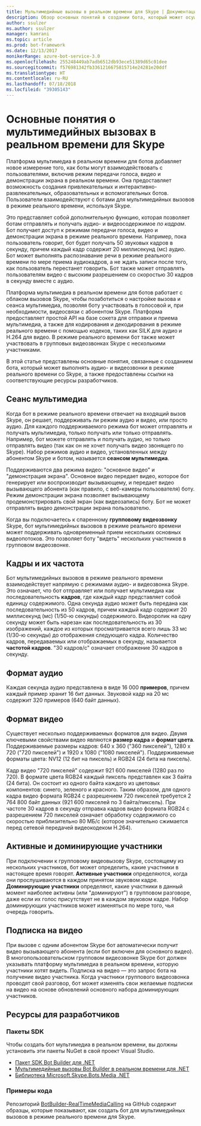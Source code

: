```yaml
---
title: Мультимедийные вызовы в реальном времени для Skype | Документация Майкрософт
description: Обзор основных понятий в создании бота, который может осуществлять аудио- и видеовызовы в реальном времени для Skype, используя пакет SDK Bot Builder для .NET.
author: ssulzer
ms.author: ssulzer
manager: kamrani
ms.topic: article
ms.prod: bot-framework
ms.date: 12/13/2017
monikerRange: azure-bot-service-3.0
ms.openlocfilehash: 255248449ab7adb6512db93ece51389d65c01dee
ms.sourcegitcommit: f576981342fb3361216675815714e24281e20ddf
ms.translationtype: HT
ms.contentlocale: ru-RU
ms.lasthandoff: 07/18/2018
ms.locfileid: "39305143"
---
```

# <a name="real-time-media-calling-with-skype"></a>Основные понятия о мультимедийных вызовах в реальном времени для Skype

Платформа мультимедиа в реальном времени для ботов добавляет новое измерение того, как боты могут взаимодействовать с пользователями, включив режим передачи голоса, видео и демонстрации экрана в реальном времени. Она предоставляет возможность создания привлекательных и интерактивно-развлекательных, образовательных и вспомогательных ботов. Пользователи взаимодействуют с ботами для мультимедийных вызовов в режиме реального времени, используя Skype.

Это представляет собой дополнительную функцию, которая позволяет ботам отправлять и получать аудио- и видеосодержимое *по кадрам*. Бот получает доступ к режимам передачи голоса, видео и демонстрации экрана в режиме реального времени. Например, пока пользователь говорит, бот будет получать 50 звуковых кадров в секунду, причем каждый кадр содержит 20 миллисекунд (мс) аудио. Бот может выполнять распознавание речи в режиме реального времени по мере приема аудиокадров, а не ждать записи после того, как пользователь перестанет говорить. Бот также может отправлять пользователям видео с высоким разрешением со скоростью 30 кадров в секунду вместе с аудио.

Платформа мультимедиа в реальном времени для ботов работает с облаком вызовов Skype, чтобы позаботиться о настройке вызова и сеанса мультимедиа, позволяя боту участвовать в голосовой и, при необходимости, видеосвязи с абонентом Skype. Платформа предоставляет простой API на базе сокета для отправки и приема мультимедиа, а также для кодирования и декодирования в режиме реального времени с помощью кодеков, таких как SILK для аудио и H.264 для видео. В режиме реального времени бот также может участвовать в групповых видеозвонках Skype с несколькими участниками.

В этой статье представлены основные понятия, связанные с созданием бота, который может выполнять аудио- и видеозвонки в режиме реального времени со Skype, а также предоставлены ссылки на соответствующие ресурсы разработчиков.

## <a name="media-session"></a>Сеанс мультимедиа
Когда бот в режиме реального времени отвечает на входящий вызов Skype, он решает, поддерживать ли режим аудио и видео, или просто аудио. Для каждого поддерживаемого режима бот может отправлять и получать мультимедиа, только получать или только отправлять. Например, бот можете отправлять и получать аудио, но только отправлять видео (так как он не хочет получать видео звонящего по Skype). Набор режимов аудио и видео, установленных между абонентом Skype и ботом, называется **сеансом мультимедиа**.

Поддерживаются два режима видео: "основное видео" и "демонстрация экрана". Основное видео передает видео, которое бот генерирует или воспроизводит вызывающему, и передает видео вызывающего абонента (как правило, с веб-камеры пользователя) боту. Режим демонстрации экрана позволяет вызывающему продемонстрировать свой экран (как видеозапись) боту. Бот не может отправлять видео демонстрации экрана пользователю.

Когда вы подключаетесь к спаренному **групповому видеозвонку** Skype, бот мультимедийных вызовов в режиме реального времени может поддерживать одновременный прием нескольких основных видеопотоков. Это позволяет боту "видеть" нескольких участников в групповом видеозвонке.

## <a name="frames-and-frame-rate"></a>Кадры и их частота
Бот мультимедийных вызовов в режиме реального времени взаимодействует напрямую с режимами аудио- и видеозвонка Skype. Это означает, что бот отправляет или получает мультимедиа как последовательность **кадров**, где каждый кадр представляет собой единицу содержимого. Одна секунда аудио может быть передана как последовательность из 50 кадров, причем каждый кадр содержит 20 миллисекунд (мс) (1/50-ю секунды) содержимого. Видеоролик на одну секунду может быть нарезан как последовательность из 30 изображений, каждое из которых просматривается всего лишь 33 мс (1/30-ю секунды) до отображения следующего кадра. Количество кадров, передаваемых или отображаемых в секунду, называется **частотой кадров**. "30 кадров/с" означает отображение 30 кадров в секунду.

## <a name="audio-format"></a>Формат аудио
Каждая секунда аудио представлена в виде 16 000 **примеров**, причем каждый пример хранит 16 бит данных. Звуковой кадр на 20 мс содержит 320 примеров (640 байт данных).

## <a name="video-format"></a>Формат видео
Существует несколько поддерживаемых форматов для видео. Двумя ключевыми свойствами видео являются **размер кадра** и **формат цвета**. Поддерживаемые размеры кадров: 640 x 360 ("360 пикселей"), 1280 x 720 ("720 пикселей") и 1920 x 1080 ("1080 пикселей"). Поддерживаемые форматы цвета: NV12 (12 бит на пиксель) и RGB24 (24 бита на пиксель).

Кадр видео "720 пикселей" содержит 921 600 пикселей (1280 раз по 720). В формате цвета RGB24 каждый пиксель представлен как 3 байта (24 бита). Он состоит из одного байта каждого из цветовых компонентов: синего, зеленого и красного. Таким образом, для одного кадра видео формата RGB24 с разрешением 720 пикселей требуется 2 764 800 байт данных (921 600 пикселей по 3 байта/пиксель). При частоте 30 кадров в секунду отправка кадров видео формата RGB24 с разрешением 720 пикселей означает обработку содержимого со скоростью приблизительно 80 МБ/с (которое значительно сжимается перед сетевой передачей видеокодеком H.264).

## <a name="active-and-dominant-speakers"></a>Активные и доминирующие участники
При подключении к групповому видеовызову Skype, состоящему из нескольких участников, бот может определить, какие участники в настоящее время говорят. **Активные участники** определяются, когда они прослушиваются в каждом принятом звуковом кадре. **Доминирующие участники** определяют, какие участники в данный момент наиболее активны (или "доминируют") в групповом разговоре, даже если их голос присутствует не в каждом звуковом кадре. Набор доминирующих участников может изменяться по мере того, чья очередь говорить.

## <a name="video-subscription"></a>Подписка на видео
При вызове с одним абонентом Skype бот автоматически получит видео вызывающего абонента (если бот включен для основного видео). В многопользовательском групповом видеозвонке Skype бот должен указывать платформу мультимедиа в реальном времени, которую участники хотят видеть. Подписка на видео — это запрос бота на получение видео участника. Когда участники группового видеозвонка проводят свой разговор, бот может изменять свои желаемые подписки на видео на основе обновлений основного набора доминирующих участников.

## <a name="developer-resources"></a>Ресурсы для разработчиков 

### <a name="sdks"></a>Пакеты SDK

Чтобы создать бот мультимедиа в реальном времени, вы должны установить эти пакеты NuGet в свой проект Visual Studio.

- [Пакет SDK Bot Builder для .NET](bot-builder-dotnet-overview.md)
- [Мультимедийные вызовы Bot Builder в реальном времени для .NET](https://www.nuget.org/packages?q=Bot.Builder.RealTimeMediaCalling)
- [Библиотека Microsoft.Skype.Bots.Media .NET](https://www.nuget.org/packages?q=Microsoft.Skype.Bots.Media)

### <a name="code-samples"></a>Примеры кода

Репозиторий [BotBuilder-RealTimeMediaCalling](https://github.com/Microsoft/BotBuilder-RealTimeMediaCalling) на GitHub содержит образцы, которые показывают, как создать бот для мультимедийных вызовов в режиме реального времени для Skype.
